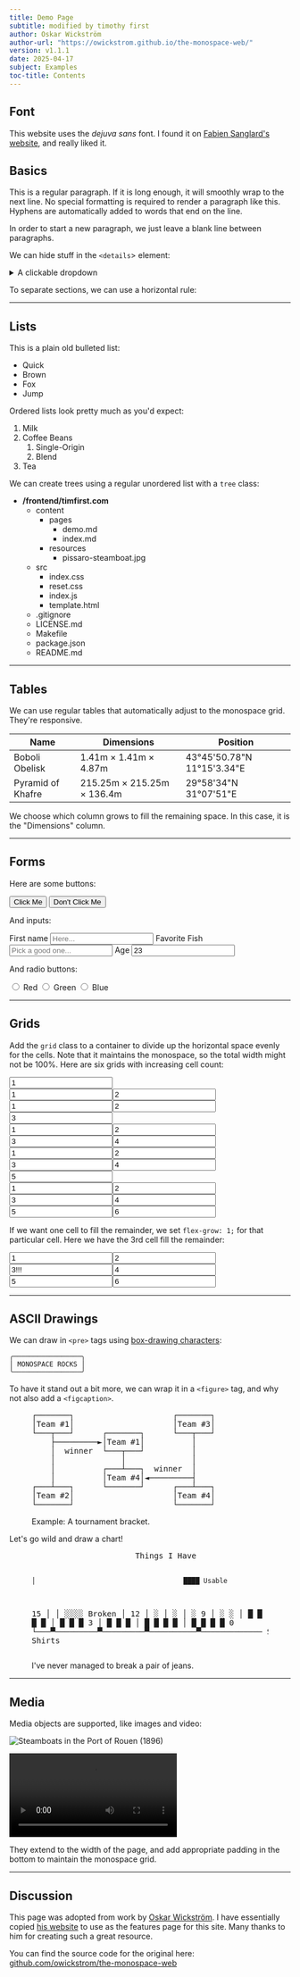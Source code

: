 ```yaml
---
title: Demo Page
subtitle: modified by timothy first
author: Oskar Wickström
author-url: "https://owickstrom.github.io/the-monospace-web/"
version: v1.1.1
date: 2025-04-17
subject: Examples
toc-title: Contents
---
```



## Font

This website uses the _dejuva sans_ font. I found it on [Fabien Sanglard's website](https://fabiensanglard.net/), and really liked it.

## Basics

This is a regular paragraph. If it is long enough, it will smoothly wrap to the next line. No special formatting is required to render a paragraph like this. Hyphens are automatically added to words that end on the line.

In order to start a new paragraph, we just leave a blank line between paragraphs.

We can hide stuff in the `<details`> element:

<details>
<summary>A clickable dropdown</summary>
<p>Content hidden inside of the dropdown.</p>
</details>

To separate sections, we can use a horizontal rule:

<hr>

## Lists

This is a plain old bulleted list:

* Quick
* Brown
* Fox
* Jump

Ordered lists look pretty much as you'd expect:

1. Milk
1. Coffee Beans
    1. Single-Origin
    1. Blend
1. Tea

We can create trees using a regular unordered list with a `tree` class:

<ul class="tree"><li><p style="margin: 0;"><strong>/frontend/timfirst.com</strong></p>

* content
    * pages
        * demo.md
        * index.md
    * resources
        * pissaro-steamboat.jpg
* src
    * index.css
    * reset.css
    * index.js
    * template.html
* .gitignore
* LICENSE.md
* Makefile
* package.json
* README.md

</li></ul>

<hr>

## Tables

We can use regular tables that automatically adjust to the monospace grid.
They're responsive.

<table>
<thead>
  <tr>
    <th class="width-min">Name</th>
    <th class="width-auto">Dimensions</th>
    <th class="width-min">Position</th>
  </tr>
</thead>
<tbody>
  <tr>
    <td>Boboli Obelisk</td>
    <td>1.41m &times; 1.41m &times; 4.87m</td>
    <td>43°45'50.78"N 11°15'3.34"E</td>
  </tr>
  <tr>
    <td>Pyramid of Khafre</td>
    <td>215.25m &times; 215.25m &times; 136.4m</td>
    <td>29°58'34"N 31°07'51"E</td>
  </tr>
</tbody>
</table>

We choose which column grows to fill the remaining space. In this case, it is the "Dimensions" column.

<hr>

## Forms

Here are some buttons:

<nav>
    <button>Click Me</button>
    <button>Don't Click Me</button>
</nav>

And inputs:

<form class="grid">
<label>First name <input type="text" placeholder="Here..." /></label>
<label>Favorite Fish <input type="text" placeholder="Pick a good one..." /></label>
<label>Age <input type="text" value="23" /></label>
</form>

And radio buttons:

<form class="grid">
<label><input name="radio" type="radio" /> Red</label>
<label><input name="radio" type="radio" /> Green</label>
<label><input name="radio" type="radio" /> Blue</label>
</form>

<hr>

## Grids

Add the `grid` class to a container to divide up the horizontal space evenly for the cells.
Note that it maintains the monospace, so the total width might not be 100%.
Here are six grids with increasing cell count:

<div class="grid"><input readonly value="1" /></div>
<div class="grid"><input readonly value="1" /><input readonly value="2" /></div>
<div class="grid"><input readonly value="1" /><input readonly value="2" /><input readonly value="3" /></div>
<div class="grid"><input readonly value="1" /><input readonly value="2" /><input readonly value="3" /><input readonly value="4" /></div>
<div class="grid"><input readonly value="1" /><input readonly value="2" /><input readonly value="3" /><input readonly value="4" /><input readonly value="5" /></div>
<div class="grid"><input readonly value="1" /><input readonly value="2" /><input readonly value="3" /><input readonly value="4" /><input readonly value="5" /><input readonly value="6" /></div>

If we want one cell to fill the remainder, we set `flex-grow: 1;` for that particular cell. Here we have the 3rd cell fill the remainder:

<div class="grid"><input readonly value="1" /><input readonly value="2" /><input readonly value="3!!!" style="flex-grow: 1;" /><input readonly value="4" /><input readonly value="5" /><input readonly value="6" /></div>

<hr>

## ASCII Drawings

We can draw in `<pre>` tags using [box-drawing characters](https://en.wikipedia.org/wiki/Box-drawing_characters):

```
╭─────────────────╮
│ MONOSPACE ROCKS │
╰─────────────────╯
```

To have it stand out a bit more, we can wrap it in a `<figure>` tag, and why not also add a `<figcaption>`.

<figure>
<pre>
┌───────┐                     ┌───────┐
│Team #1│                     │Team #3│
└───┬───┘      ┌───────┐      └───┬───┘
    ├─────────►│Team #1│          │
    │  winner  └───┬───┘          │
    │              │              │
    │          ┌───┴───┐  winner  │
    │          │Team #4│◄─────────┤
┌───┴───┐      └───────┘      ┌───┴───┐
│Team #2│                     │Team #4│
└───────┘                     └───────┘</pre>
<figcaption>Example: A tournament bracket.</figcaption>
</figure>

Let's go wild and draw a chart!

<figure><pre>
                      Things I Have

    │                                     ████ Usable
15  │
    │                                     ░░░░ Broken
    │
12  │   ░
    │   ░
    │   ░
 9  │   ░                              ░
    │   █                              █
    │   █                              █
 6  │   █                   ░          █
    │   █                   █          █
    │   █                   █          █
 3  │   █                   █          █
    │   █         █         █          █
    │   █         █         █          █
 0  └───▀─────────▀─────────▀──────────▀─────────────
      Socks     Jeans     Shoes     Shirts
</pre>
<figcaption>I've never managed to break a pair of jeans.</figcaption>
</figure>

<hr>

## Media

Media objects are supported, like images and video:

![Steamboats in the Port of Rouen (1896)](resources/pissarro-steamboats.jpg)

![[The Center of the Web (1914), Wikimedia](https://en.wikisource.org/wiki/Page:The_Center_of_the_Web_(1914).webm/11)](https://upload.wikimedia.org/wikipedia/commons/e/e0/The_Center_of_the_Web_%281914%29.webm)

They extend to the width of the page, and add appropriate padding in the bottom to maintain the monospace grid.

<hr>

## Discussion

This page was adopted from work by [Oskar Wickström](https://x.com/owickstrom). I have essentially copied [his website](https://owickstrom.github.io/the-monospace-web/) to use as the features page for this site. Many thanks to him for creating such a great resource.

You can find the source code for the original here: [github.com/owickstrom/the-monospace-web](https://github.com/owickstrom/the-monospace-web)
